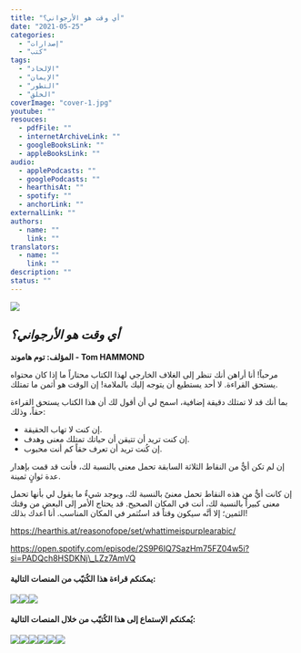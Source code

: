 ```yaml
---
title: "أي وقت هو الأرجواني؟"
date: "2021-05-25"
categories:
  - "إصدارات"
  - "كتب"
tags:
  - "الإلحاد"
  - "الإيمان"
  - "التطور"
  - "الخلق"
coverImage: "cover-1.jpg"
youtube: ""
resouces:
  - pdfFile: ""
  - internetArchiveLink: ""
  - googleBooksLink: ""
  - appleBooksLink: ""
audio:
  - applePodcasts: ""
  - googlePodcasts: ""
  - hearthisAt: ""
  - spotify: ""
  - anchorLink: ""
externalLink: ""
authors:
  - name: ""
    link: ""
translators:
  - name: ""
    link: ""
description: ""
status: ""
---
```


[![](https://arabcreationisthome.files.wordpress.com/2021/05/face-cover.jpg?w=722)](https://arabcreationisthome.files.wordpress.com/2020/12/ultimate-proof-of-creation-arabic-pdf.pdf)

## **_أي وقت هو الأرجواني؟_**

**المؤلف: توم هاموند - Tom HAMMOND**

مرحباً! أنا أراهن أنك تنظر إلى الغلاف الخارجي لهذا الكتاب محتاراً ما إذا كان محتواه يستحق القراءة. لا أحد يستطيع أن يتوجه إليك بالملامة! إن الوقت هو أثمن ما تمتلك.

بما أنك قد لا تمتلك دقيقة إضافية، اسمح لي أن أقول لك أن هذا الكتاب يستحق القراءة حقاً، وذلك:

- إن كنت لا تهاب الحقيقة.
- إن كنت تريد أن تتيقن أن حياتك تمتلك معنى وهدف.
- إن كُنت تريد أن تعرف حقاً كم أنت محبوب.

إن لم تكن أيٌّ من النقاط الثلاثة السابقة تحمل معنى بالنسبة لك، فأنت قد قمت بإهدار عدة ثوانٍ ثمينة.

إن كانت أيٌّ من هذه النقاط تحمل معنىً بالنسبة لك، ويوجد شيءٌ ما يقول لي بأنها تحمل معنى كبيراً بالنسبة لك، أنت في المكان الصحيح. قد يحتاج الأمر إلى البعض من وقتك الثمين؛ إلا أنَّه سيكون وقتاً قد استُثمر في المكان المناسب. أنا أعدك بذلك!

https://hearthis.at/reasonofope/set/whattimeispurplearabic/

https://open.spotify.com/episode/2S9P6IQ7SazHm75FZ04w5i?si=PADQch8HSDKNj\_LZz7AmVQ

#### يمكنكم قراءة هذا الكُتيّب من المنصات التالية:

[![](images/apple.png)](https://books.apple.com/us/book/id1568714370)[![](images/google-books.png)](https://books.google.lu/books?id=x5AvEAAAQBAJ&printsec=frontcover&hl=de&source=gbs_ge_summary_r&cad=0#v=onepage&q&f=false)[![](images/pdf.png)](https://arabcreationisthome.files.wordpress.com/2021/05/whattimeispurplearabicpdf.pdf)

#### **يُمكنكم الإستماع إلى هذا الكُتيّب من خلال المنصات التالية:**

[![](images/google-podcasts.png)](https://podcasts.google.com/feed/aHR0cHM6Ly9hbmNob3IuZm0vcy81MTVjMjljNC9wb2RjYXN0L3Jzcw==/episode/YTNjZGMyNWMtZGQ4Yi00ZTU5LTgwN2MtZTNlZTIyNjJhZTY4)[![](images/anchor-2.png)](https://anchor.fm/reason-of-hope4/episodes/ep-e11ac7j)[![](images/hearthis.at_.png)](https://hearthis.at/reasonofope/set/whattimeispurplearabic/)[![](images/spotify.png)](https://open.spotify.com/episode/2S9P6IQ7SazHm75FZ04w5i?si=PADQch8HSDKNj_LZz7AmVQ)[![](images/youtube.png)](https://www.youtube.com/playlist?list=PLlToIY3-KqMAf-fNVZinpEi7kAHaSUxkk)[![](images/music.png)](https://arabcreationisthome.files.wordpress.com/2021/05/d98bwhattimeispurpleaudio.mp3)
